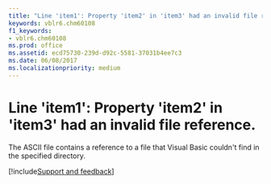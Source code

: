 ```yaml
---
title: "Line 'item1': Property 'item2' in 'item3' had an invalid file reference."
keywords: vblr6.chm60108
f1_keywords:
- vblr6.chm60108
ms.prod: office
ms.assetid: ecd75730-239d-d92c-5581-37031b4ee7c3
ms.date: 06/08/2017
ms.localizationpriority: medium
---
```



# Line 'item1': Property 'item2' in 'item3' had an invalid file reference.

The ASCII file contains a reference to a file that Visual Basic couldn't find in the specified directory.

[!include[Support and feedback](~/includes/feedback-boilerplate.md)]
